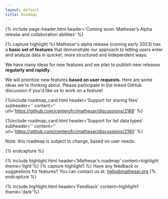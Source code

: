 ```yaml
---
layout: default
title: Roadmap
---
```


{% include page-header.html
header='Coming soon: Mathesar’s Alpha release and collaboration abilities'
%}

{% capture highlight %}
Mathesar's alpha release (coming early 2023) has a **basic set of features** that demonstrate our approach to letting users enter and analyze data in quicker, more structured and independent ways.

We have many ideas for new features and we plan to publish new releases **regularly and rapidly**.

We will prioritize new features **based on user requests**. Here are some ideas we're thinking about. Please participate in the linked GitHub discussion if you'd like us to work on a feature!

{%include roadmap_card.html
header='Support for storing files'
subheader=''
content=''
url='https://github.com/centerofci/mathesar/discussions/2188'
%}

{%include roadmap_card.html
header='Support for list data types'
subheader=''
content=''
url='https://github.com/centerofci/mathesar/discussions/2190'
%}


Note: this roadmap is subject to change, based on user needs.

{% endcapture %}

{% include highlight.html header='Mathesar’s roadmap' content=highlight theme='light'%}
{% capture highlight1 %}
Have any feedback or suggestions for features? You can contact us at:
[hello@mathesar.org](mailto:hello@mathesar.org)
{% endcapture %}

{% include highlight.html header='Feedback' content=highlight1 theme='dark'%}

